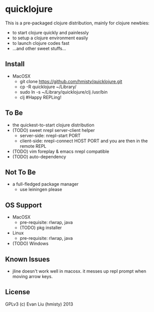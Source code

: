 # quicklojure

This is a pre-packaged clojure distribution, mainly for clojure newbies:
* to start clojure quickly and painlessly
* to setup a clojure environment easily
* to launch clojure codes fast
* ...and other sweet stuffs...

## Install
* MacOSX
  * git clone https://github.com/hmisty/quicklojure.git
  * cp -R quicklojure ~/Library/
  * sudo ln -s ~/Library/quicklojure/clj /usr/bin
  * clj #Happy REPLing!

## To Be
* the quickest-to-start clojure distribution
* (TODO) sweet nrepl server-client helper
  * server-side: nrepl-start PORT
  * client-side: nrepl-connect HOST PORT and you are then in the remote REPL
* (TODO) vim foreplay & emacs nrepl compatible
* (TODO) auto-dependency


## Not To Be
* a full-fledged package manager
  * use leiningen please


## OS Support
* MacOSX
  * pre-requisite: rlwrap, java
  * (TODO) pkg installer
* Linux
  * pre-requisite: rlwrap, java
* (TODO) Windows


## Known Issues
* jline doesn't work well in macosx. it messes up repl prompt when moving arrow keys.


## License
GPLv3 (c) Evan Liu (hmisty) 2013

